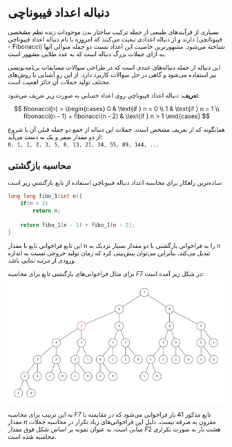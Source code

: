 #     دنباله اعداد فیبوناچی

بسیاری از فرآیندهای طبیعی از جمله ترکیب ساختار بدن موجودات زنده نظم مشخصی دارند و از دنباله اعدادی تبعیت می‌کنند که امروزه با نام دنباله اعداد فیبوناچی (فیبوناتچی - Fibonacci) شناخته می‌شود. مشهورترین خاصیت این اعداد نسبت دو جمله متوالی آنها به ازای جملات بزرگ دنباله است که به عدد طلایی مشهور است.

این دنباله از جمله دنباله‌های عددی است که در طراحی سوالات مسابقات برنامه‌نویسی نیز استفاده می‌شود و گاهی در حل سوالات کاربرد دارد. از این رو آشنایی با روش‌های مختلف تولید جملات آن حائز اهمیت است.

**تعریف**:
 دنباله اعداد فیبوناچی روی اعداد حسابی به صورت زیر تعریف می‌شود:
 

$$
fibonacci(n) = \begin{cases}
    0 & \text{if } n = 0 \\
    1 & \text{if } n = 1 \\
    fibonacci(n - 1) + fibonacci(n - 2) & \text{if } n > 1
\end{cases}
$$

همانگونه که از تعریف مشخص است، جملات این دنباله از جمع دو جمله قبلی آن با شروع از دو مقدار صفر و یک به دست می‌آید:
<br>
``
0, 1, 1, 2, 3, 5, 8, 13, 21, 34, 55, 89, 144, ...
``

## محاسبه بازگشتی  
ساده‌ترین راهکار برای محاسبه اعداد دنباله فیبوناچی استفاده از تابع بازگشتی زیر است:
```c++
long long fibo_1(int n){
    if(n < 2)
        return n;

    return fibo_1(n - 1) + fibo_1(n - 2);
}
```
این تابع فراخوانی تابع با مقدار n را به فراخوانی بازگشتی با دو مقدار بسیار نزدیک به n تبدیل می‌کند. بنابراین می‌توان پیش‌بینی کرد که زمان تولید خروجی نسبت به اندازه ورودی از مرتبه نمایی باشد.

 برای مثال فراخوانی‌های بازگشتی تابع برای محاسبه  $F7$ در شکل زیر آمده است:
![Tree F(7)](https://raw.githubusercontent.com/M-b850/ICPC/main/media/fibonacci/fibonacci_1.jpg)


به این ترتیب برای محاسبه $F7$ تابع مذکور $41$ بار فراخوانی می‌شود که در مقایسه با مقدار $n$ مقرون به صرفه نیست. دلیل این فراخوانی‌های زیاد تکرار در محاسبه جملات میانی است. به عنوان نمونه بر اساس شکل فوق مقدار $F2$ هشت بار به صورت تکراری محاسبه شده است.
